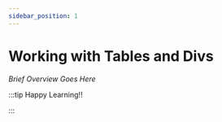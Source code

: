 ```yaml
---
sidebar_position: 1
---
```


# Working with Tables and Divs

_Brief Overview Goes Here_

:::tip Happy Learning!!

<QuestButton text="Go To Quest" link="https://app.stackup.dev/quest_page/working-with-tables-and-divs" />

:::
